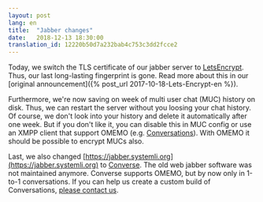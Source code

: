```yaml
---
layout: post
lang: en
title:  "Jabber changes"
date:   2018-12-13 18:30:00
translation_id: 12220b50d7a232bab4c753c3dd2fcce2
---
```


Today, we switch the TLS certificate of our jabber server to [LetsEncrypt](https://letsencrypt.org/).
Thus, our last long-lasting fingerprint is gone. Read more about this in our [original announcement]({% post_url 2017-10-18-Lets-Encrypt-en %}).

Furthermore, we're now saving on week of multi user chat (MUC) history on disk.
Thus, we can restart the server without you loosing your chat history.
Of course, we don't look into your history and delete it automatically after one week.
But if you don't like it, you can disable this in MUC config or use an XMPP client that support OMEMO (e.g. [Conversations](https://conversations.im/)).
With OMEMO it should be possible to encrypt MUCs also.

Last, we also changed [https://jabber.systemli.org](https://jabber.systemli.org) to [Converse](https://conversejs.org/).
The old web jabber software was not maintained anymore.
Converse supports OMEMO, but by now only in 1-to-1 conversations.
If you can help us create a custom build of Conversations, [please contact us](/en/kontakt.html). 

